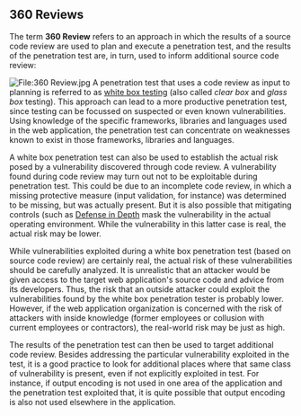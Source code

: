 ## 360 Reviews

The term **360 Review** refers to an approach in which the results of a
source code review are used to plan and execute a penetration test, and
the results of the penetration test are, in turn, used to inform
additional source code review:

![<File:360> Review.jpg](360_Review.jpg "File:360 Review.jpg") A
penetration test that uses a code review as input to planning is
referred to as [white box
testing](http://encyclopedia2.thefreedictionary.com/white+box+testing)
(also called *clear box* and *glass box* testing). This approach can
lead to a more productive penetration test, since testing can be
focussed on suspected or even known vulnerabilities. Using knowledge of
the specific frameworks, libraries and languages used in the web
application, the penetration test can concentrate on weaknesses known to
exist in those frameworks, libraries and languages.

A white box penetration test can also be used to establish the actual
risk posed by a vulnerability discovered through code review. A
vulnerability found during code review may turn out not to be
exploitable during penetration test. This could be due to an incomplete
code review, in which a missing protective measure (input validation,
for instance) was determined to be missing, but was actually present.
But it is also possible that mitigating controls (such as [Defense in
Depth](http://www.nsa.gov/ia/_files/support/defenseindepth.pdf) mask the
vulnerability in the actual operating environment. While the
vulnerability in this latter case is real, the actual risk may be lower.

While vulnerabilities exploited during a white box penetration test
(based on source code review) are certainly real, the actual risk of
these vulnerabilities should be carefully analyzed. It is unrealistic
that an attacker would be given access to the target web application's
source code and advice from its developers. Thus, the risk that an
outside attacker could exploit the vulnerabilities found by the white
box penetration tester is probably lower. However, if the web
application organization is concerned with the risk of attackers with
inside knowledge (former employees or collusion with current employees
or contractors), the real-world risk may be just as high.

The results of the penetration test can then be used to target
additional code review. Besides addressing the particular vulnerability
exploited in the test, it is a good practice to look for additional
places where that same class of vulnerability is present, even if not
explicitly exploited in test. For instance, if output encoding is not
used in one area of the application and the penetration test exploited
that, it is quite possible that output encoding is also not used
elsewhere in the application.